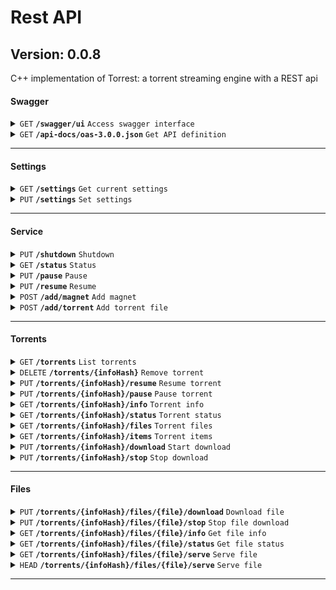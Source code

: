 # Rest API

## Version: 0.0.8

C++ implementation of Torrest: a torrent streaming engine with a REST api

#### Swagger

<details>
<summary><code>GET</code> <code><b>/swagger/ui</b></code> <code>Access swagger interface</code></summary>

##### Description

Access swagger interface.

##### Responses

| Code | Description |
|------|-------------|
| 200  | OK          |

</details>
<details>
<summary><code>GET</code> <code><b>/api-docs/oas-3.0.0.json</b></code> <code>Get API definition</code></summary>

##### Description

Get openapi JSON API definition.

##### Responses

| Code | Description |
|------|-------------|
| 200  | OK          |

</details>

------------------------------------------------------------------------------------------

#### Settings

<details>
<summary><code>GET</code> <code><b>/settings</b></code> <code>Get current settings</code></summary>

##### Description

Get settings as a JSON object.

##### Responses

| Code | Description |
|------|-------------|
| 200  | OK          |

</details>
<details>
<summary><code>PUT</code> <code><b>/settings</b></code> <code>Set settings</code></summary>

##### Description

Set settings given the provided JSON object.

##### Parameters

| Name  | Located in | Description    | Required | Schema  |
|-------|------------|----------------|----------|---------|
| reset | query      | Reset torrents | No       | boolean |

##### Responses

| Code | Description           |
|------|-----------------------|
| 200  | OK                    |
| 400  | Bad Request           |
| 500  | Internal Server Error |

</details>

------------------------------------------------------------------------------------------

#### Service

<details>
<summary><code>PUT</code> <code><b>/shutdown</b></code> <code>Shutdown</code></summary>

##### Description

Shutdown the application.

##### Responses

| Code | Description |
|------|-------------|
| 200  | OK          |

</details>
<details>
<summary><code>GET</code> <code><b>/status</b></code> <code>Status</code></summary>

##### Description

Get the service status.

##### Responses

| Code | Description |
|------|-------------|
| 200  | OK          |

</details>
<details>
<summary><code>PUT</code> <code><b>/pause</b></code> <code>Pause</code></summary>

##### Description

Pause the service.

##### Responses

| Code | Description |
|------|-------------|
| 200  | OK          |

</details>
<details>
<summary><code>PUT</code> <code><b>/resume</b></code> <code>Resume</code></summary>

##### Description

Resume the service.

##### Responses

| Code | Description |
|------|-------------|
| 200  | OK          |

</details>
<details>
<summary><code>POST</code> <code><b>/add/magnet</b></code> <code>Add magnet</code></summary>

##### Description

Add magnet to the service.

##### Parameters

| Name             | Located in | Description                        | Required | Schema  |
|------------------|------------|------------------------------------|----------|---------|
| uri              | query      | The magnet URI                     | Yes      | string  |
| download         | query      | Start download after adding magnet | No       | boolean |
| ignore_duplicate | query      | Ignore if duplicate                | No       | boolean |

##### Responses

| Code | Description           |
|------|-----------------------|
| 200  | OK                    |
| 400  | Bad Request           |
| 500  | Internal Server Error |

</details>
<details>
<summary><code>POST</code> <code><b>/add/torrent</b></code> <code>Add torrent file</code></summary>

##### Description

Add torrent file to the service.

##### Parameters

| Name             | Located in | Description                         | Required | Schema  |
|------------------|------------|-------------------------------------|----------|---------|
| download         | query      | Start download after adding torrent | No       | boolean |
| ignore_duplicate | query      | Ignore if duplicate                 | No       | boolean |

##### Responses

| Code | Description           |
|------|-----------------------|
| 200  | OK                    |
| 400  | Bad Request           |
| 500  | Internal Server Error |

</details>

------------------------------------------------------------------------------------------

#### Torrents

<details>
<summary><code>GET</code> <code><b>/torrents</b></code> <code>List torrents</code></summary>

##### Description

List all torrents from service.

##### Parameters

| Name   | Located in | Description         | Required | Schema  |
|--------|------------|---------------------|----------|---------|
| status | query      | Get torrents status | No       | boolean |

##### Responses

| Code | Description |
|------|-------------|
| 200  | OK          |

</details>
<details>
<summary><code>DELETE</code> <code><b>/torrents/{infoHash}</b></code> <code>Remove torrent</code></summary>

##### Description

Remove torrent from service.

##### Parameters

| Name     | Located in | Description          | Required | Schema  |
|----------|------------|----------------------|----------|---------|
| infoHash | path       | Torrent info hash    | Yes      | string  |
| delete   | query      | Delete torrent files | No       | boolean |

##### Responses

| Code | Description |
|------|-------------|
| 200  | OK          |
| 404  | Not Found   |

</details>
<details>
<summary><code>PUT</code> <code><b>/torrents/{infoHash}/resume</b></code> <code>Resume torrent</code></summary>

##### Description

Resume a paused torrent.

##### Parameters

| Name     | Located in | Description       | Required | Schema |
|----------|------------|-------------------|----------|--------|
| infoHash | path       | Torrent info hash | Yes      | string |

##### Responses

| Code | Description |
|------|-------------|
| 200  | OK          |
| 404  | Not Found   |

</details>
<details>
<summary><code>PUT</code> <code><b>/torrents/{infoHash}/pause</b></code> <code>Pause torrent</code></summary>

##### Description

Pause torrent from service.

##### Parameters

| Name     | Located in | Description       | Required | Schema |
|----------|------------|-------------------|----------|--------|
| infoHash | path       | Torrent info hash | Yes      | string |

##### Responses

| Code | Description |
|------|-------------|
| 200  | OK          |
| 404  | Not Found   |

</details>
<details>
<summary><code>GET</code> <code><b>/torrents/{infoHash}/info</b></code> <code>Torrent info</code></summary>

##### Description

Get torrent info.

##### Parameters

| Name     | Located in | Description       | Required | Schema |
|----------|------------|-------------------|----------|--------|
| infoHash | path       | Torrent info hash | Yes      | string |

##### Responses

| Code | Description |
|------|-------------|
| 200  | OK          |
| 404  | Not Found   |

</details>
<details>
<summary><code>GET</code> <code><b>/torrents/{infoHash}/status</b></code> <code>Torrent status</code></summary>

##### Description

Get torrent status.

##### Parameters

| Name     | Located in | Description       | Required | Schema |
|----------|------------|-------------------|----------|--------|
| infoHash | path       | Torrent info hash | Yes      | string |

##### Responses

| Code | Description |
|------|-------------|
| 200  | OK          |
| 404  | Not Found   |

</details>
<details>
<summary><code>GET</code> <code><b>/torrents/{infoHash}/files</b></code> <code>Torrent files</code></summary>

##### Description

Get torrent files.

##### Parameters

| Name     | Located in | Description             | Required | Schema  |
|----------|------------|-------------------------|----------|---------|
| infoHash | path       | Torrent info hash       | Yes      | string  |
| prefix   | query      | Filter result by prefix | No       | string  |
| status   | query      | Get files status        | No       | boolean |

##### Responses

| Code | Description           |
|------|-----------------------|
| 200  | OK                    |
| 404  | Not Found             |
| 500  | Internal Server Error |

</details>
<details>
<summary><code>GET</code> <code><b>/torrents/{infoHash}/items</b></code> <code>Torrent items</code></summary>

##### Description

Get torrent items.

##### Parameters

| Name     | Located in | Description       | Required | Schema  |
|----------|------------|-------------------|----------|---------|
| infoHash | path       | Torrent info hash | Yes      | string  |
| folder   | query      | Items folder      | No       | string  |
| status   | query      | Get files status  | No       | boolean |

##### Responses

| Code | Description           |
|------|-----------------------|
| 200  | OK                    |
| 404  | Not Found             |
| 500  | Internal Server Error |

</details>
<details>
<summary><code>PUT</code> <code><b>/torrents/{infoHash}/download</b></code> <code>Start download</code></summary>

##### Description

Download torrent files.

##### Parameters

| Name     | Located in | Description              | Required | Schema |
|----------|------------|--------------------------|----------|--------|
| infoHash | path       | Torrent info hash        | Yes      | string |
| prefix   | query      | Download files by prefix | No       | string |

##### Responses

| Code | Description           |
|------|-----------------------|
| 200  | OK                    |
| 404  | Not Found             |
| 500  | Internal Server Error |

</details>
<details>
<summary><code>PUT</code> <code><b>/torrents/{infoHash}/stop</b></code> <code>Stop download</code></summary>

##### Description

Stop downloading torrent files.

##### Parameters

| Name     | Located in | Description                   | Required | Schema |
|----------|------------|-------------------------------|----------|--------|
| infoHash | path       | Torrent info hash             | Yes      | string |
| prefix   | query      | Stop files download by prefix | No       | string |

##### Responses

| Code | Description           |
|------|-----------------------|
| 200  | OK                    |
| 404  | Not Found             |
| 500  | Internal Server Error |

</details>

------------------------------------------------------------------------------------------

#### Files

<details>
<summary><code>PUT</code> <code><b>/torrents/{infoHash}/files/{file}/download</b></code> <code>Download file</code></summary>

##### Description

Download file from torrent.

##### Parameters

| Name     | Located in | Description       | Required | Schema  |
|----------|------------|-------------------|----------|---------|
| infoHash | path       | Torrent info hash | Yes      | string  |
| file     | path       | File index        | Yes      | integer |
| buffer   | query      | Start buffering   | No       | boolean |

##### Responses

| Code | Description |
|------|-------------|
| 200  | OK          |
| 400  | Bad Request |
| 404  | Not Found   |

</details>
<details>
<summary><code>PUT</code> <code><b>/torrents/{infoHash}/files/{file}/stop</b></code> <code>Stop file download</code></summary>

##### Description

Stop file download from torrent.

##### Parameters

| Name     | Located in | Description       | Required | Schema  |
|----------|------------|-------------------|----------|---------|
| infoHash | path       | Torrent info hash | Yes      | string  |
| file     | path       | File index        | Yes      | integer |

##### Responses

| Code | Description |
|------|-------------|
| 200  | OK          |
| 400  | Bad Request |
| 404  | Not Found   |

</details>
<details>
<summary><code>GET</code> <code><b>/torrents/{infoHash}/files/{file}/info</b></code> <code>Get file info</code></summary>

##### Description

Get file info from torrent.

##### Parameters

| Name     | Located in | Description       | Required | Schema  |
|----------|------------|-------------------|----------|---------|
| infoHash | path       | Torrent info hash | Yes      | string  |
| file     | path       | File index        | Yes      | integer |

##### Responses

| Code | Description |
|------|-------------|
| 200  | OK          |
| 400  | Bad Request |
| 404  | Not Found   |

</details>
<details>
<summary><code>GET</code> <code><b>/torrents/{infoHash}/files/{file}/status</b></code> <code>Get file status</code></summary>

##### Description

Get file status from torrent.

##### Parameters

| Name     | Located in | Description       | Required | Schema  |
|----------|------------|-------------------|----------|---------|
| infoHash | path       | Torrent info hash | Yes      | string  |
| file     | path       | File index        | Yes      | integer |

##### Responses

| Code | Description |
|------|-------------|
| 200  | OK          |
| 400  | Bad Request |
| 404  | Not Found   |

</details>
<details>
<summary><code>GET</code> <code><b>/torrents/{infoHash}/files/{file}/serve</b></code> <code>Serve file</code></summary>

##### Description

Serve file from torrent.

##### Parameters

| Name     | Located in | Description       | Required | Schema  |
|----------|------------|-------------------|----------|---------|
| infoHash | path       | Torrent info hash | Yes      | string  |
| file     | path       | File index        | Yes      | integer |

##### Responses

| Code | Description     |
|------|-----------------|
| 206  | Partial Content |
| 400  | Bad Request     |
| 404  | Not Found       |

</details>
<details>
<summary><code>HEAD</code> <code><b>/torrents/{infoHash}/files/{file}/serve</b></code> <code>Serve file</code></summary>

##### Description

Serve file from torrent.

##### Parameters

| Name     | Located in | Description       | Required | Schema  |
|----------|------------|-------------------|----------|---------|
| infoHash | path       | Torrent info hash | Yes      | string  |
| file     | path       | File index        | Yes      | integer |

##### Responses

| Code | Description |
|------|-------------|
| 200  | OK          |
| 400  | Bad Request |
| 404  | Not Found   |

</details>

------------------------------------------------------------------------------------------
